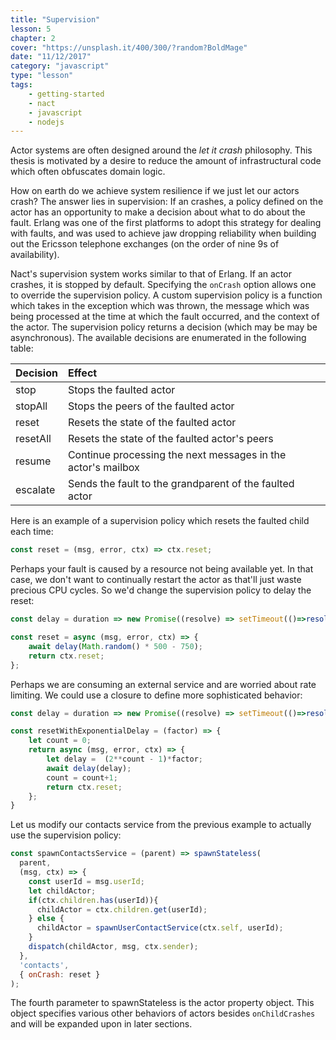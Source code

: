 ```yaml
---
title: "Supervision"
lesson: 5
chapter: 2
cover: "https://unsplash.it/400/300/?random?BoldMage"
date: "11/12/2017"
category: "javascript"
type: "lesson"
tags:
    - getting-started
    - nact
    - javascript
    - nodejs
---
```

Actor systems are often designed around the *let it crash* philosophy.
This thesis is motivated by a desire to reduce the amount of infrastructural code which often obfuscates domain logic. 

How on earth do we achieve system resilience if we just let our actors crash? The answer lies in supervision: If an crashes, a policy defined on the actor has an opportunity to make a decision about what to do about the fault. Erlang was one of the first platforms to adopt this strategy for dealing with faults, and was used to achieve jaw dropping reliability when building out the Ericsson telephone exchanges (on the order of nine 9s of availability). 

Nact's supervision system works similar to that of Erlang. If an actor crashes, it is stopped by default. Specifying the `onCrash` option allows one to override the supervision policy. A custom supervision policy is a function which takes in the exception which was thrown, the message which was being processed at the time at which the fault occurred, and the context of the actor. The supervision policy returns a decision (which may be may be asynchronous). The available decisions are enumerated in the following table:

<table class='definitions'>
    <thead>
      <tr>
        <th align='left'>Decision</th>
        <th align='left'>Effect</th>
      </tr>
    </thead>
    <tbody>
      <tr>
        <td align='left'>stop</td>
        <td align='left'>Stops the faulted actor</td>
      </tr>
      <tr>
        <td align='left'>stopAll</td>
        <td align='left'>Stops the peers of the faulted actor</td>
      </tr>
      <tr>
        <td align='left'>reset</td>
        <td align='left'>Resets the state of the faulted actor</td>
      </tr>
      <tr>
        <td align='left'>resetAll</td>
        <td align='left'>Resets the state of the faulted actor's peers</td>
      </tr>
      <tr>
        <td align='left'>resume</td>
        <td align='left'>Continue processing the next messages in the actor's mailbox</td>
      </tr>
      <tr>
        <td align='left'>escalate</td>
        <td align='left'>Sends the fault to the grandparent of the faulted actor</td>
      </tr>
    </tbody>
  </table>

Here is an example of a supervision policy which resets the faulted child each time:

```js
const reset = (msg, error, ctx) => ctx.reset;
```

Perhaps your fault is caused by a resource not being available yet.
In that case, we don't want to continually restart the actor as that'll just waste precious CPU cycles. So we'd change the supervision policy to delay the reset:

```js
const delay = duration => new Promise((resolve) => setTimeout(()=>resolve(), duration));

const reset = async (msg, error, ctx) => {
    await delay(Math.random() * 500 - 750);
    return ctx.reset;
};
```

Perhaps we are consuming an external service and are worried about rate limiting. We could use a closure to define more sophisticated behavior:

```js
const delay = duration => new Promise((resolve) => setTimeout(()=>resolve(), duration));

const resetWithExponentialDelay = (factor) => {
    let count = 0;    
    return async (msg, error, ctx) => {                
        let delay =  (2**count - 1)*factor;
        await delay(delay);
        count = count+1;        
        return ctx.reset;
    };
} 
```

Let us modify our contacts service from the previous example to actually use the supervision policy:

```js
const spawnContactsService = (parent) => spawnStateless(
  parent,
  (msg, ctx) => {
    const userId = msg.userId;
    let childActor;
    if(ctx.children.has(userId)){
      childActor = ctx.children.get(userId);
    } else {
      childActor = spawnUserContactService(ctx.self, userId);            
    }
    dispatch(childActor, msg, ctx.sender);
  },
  'contacts',
  { onCrash: reset }
);
```

The fourth parameter to spawnStateless is the actor property object. 
This object specifies various other behaviors of actors besides `onChildCrashes` and will be expanded upon in later sections. 

